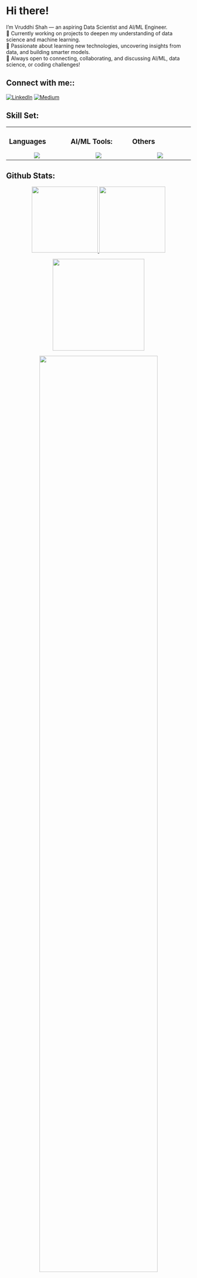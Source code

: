 # Hi there!
I’m Vruddhi Shah — an aspiring Data Scientist and AI/ML Engineer.<br>
🔭 Currently working on projects to deepen my understanding of data science and machine learning.<br>
🌱 Passionate about learning new technologies, uncovering insights from data, and building smarter models.<br>
💬 Always open to connecting, collaborating, and discussing AI/ML, data science, or coding challenges! <br>
## Connect with me::
[![LinkedIn](https://img.shields.io/badge/LinkedIn-%230077B5.svg?logo=linkedin&logoColor=white)](https://linkedin.com/in/vruddhi18) 
[![Medium](https://img.shields.io/badge/Medium-12100E?logo=medium&logoColor=white)](https://medium.com/@vruddhi) 

## Skill Set:
<table><tr><td valign="top" width="25%">
        
### Languages
<a href="https://github.com/Vruddhi18">
<div align="center">
       <img src="https://skillicons.dev/icons?i=py,r,django,c,java,&perline=4" /> 
</div>
</a>
 </td><td valign="top" width="25%">

### AI/ML Tools:
<a href="https://github.com/Vruddhi18">
<div align="center">  
       <img src="https://skillicons.dev/icons?i=tensorflow,pytorch,opencv,npm,matlab,sklearn&perline=4" /> 
</div>
</a>
</td><td valign="top" width="25%">
  
### Others
<a href="https://github.com/Vruddhi18">
<div align="center">
       <img src="https://skillicons.dev/icons?i=git,github,vscode,vercel&perline=4" /> 
</div>
</a>
</td>
</tr></table>

 ## Github Stats:
<p align="center">
    <a href="https://github.com/Vruddhi18">
        <img height="180em" src="https://github-readme-stats-git-masterrstaa-rickstaa.vercel.app/api?username=Vruddhi18&show_icons=true&theme=onedark&include_all_commits=true&count_private=true&hide_border=true"/>
        <img height="180em" src="https://github-readme-stats-eight-theta.vercel.app/api/top-langs/?username=Vruddhi18&langs_count=12&layout=compact&langs_count=8&theme=onedark&include_all_commits=true&count_private=true&hide_border=true" />
    </a>
</p>

<!-- Activity Graph -->
<p align="center">
  <a href="https://github.com/Vruddhi18">
    <img height=250 src="https://github-readme-activity-graph.vercel.app/graph?username=Vruddhi18&bg_color=282c34&color=FDFD96&line=FDFD96&point=FFFFFF&area_color=79FE96&border_radius=24.5&title_color=FDFD96&border_radius=20px"/>
  </a> 
</p>

 <p align="center">
   <a href="https://github.com/Vruddhi18"> 
     <img width="80%" src="https://github-readme-streak-stats.herokuapp.com/?user=Vruddhi18&show_icons=true&locale=en&layout=demo&theme=Onedark&hide_border=true" /> 
   </a>  
 </p>

<br>

<div id="header" align="center">
  
  <p align="center"> <a href="https://github.com/ryo-ma/github-profile-trophy"><img src="https://github-profile-trophy.vercel.app/?username=Vruddhi18" alt="Vruddhi18" /></a> </p>
  
</div>


<!--

**Vruddhi18/vruddhi18** is a ✨ _special_ ✨ repository because its `README.md` (this file) appears on your GitHub profile.

Here are some ideas to get you started:

- 🔭 I’m currently working on ...
- 🌱 I’m currently learning ...
- 👯 I’m looking to collaborate on ...
- 🤔 I’m looking for help with ...
- 💬 Ask me about ...
- 📫 How to reach me: ...
- 😄 Pronouns: ...
- ⚡ Fun fact: ...
-->
